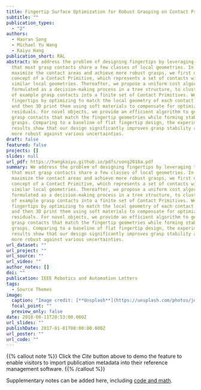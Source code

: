 ```yaml
---
title: Fingertip Surface Optimization for Robust Grasping on Contact Primitives
subtitle: ""
publication_types:
  - "2"
authors:
  - Haoran Song
  - Michael Yu Wang
  - Kaiyu Hang
publication_short: RAL
abstract: We address the problem of designing fingertips by leveraging the fact
  that most grasp contacts share a few classes of local geometries. In order to
  maximize the contact areas and achieve more robust grasps, we first define the
  concept of a Contact Primitive, which represents a set of contacts with
  similar local geometries. Thereafter, we propose a uniform cost algorithm,
  formulated as a decision-making process in a tree structure, to cluster a set
  of example grasp contacts into a finite set of Contact Primitives. We design
  fingertips by optimizing to match the local geometry of each contact primitive
  and then 3D print them using soft materials to compensate for optimization
  residuals. For novel objects, we provide an efficient algorithm to generate
  grasp contacts that match the fingertip geometries while forming stable
  grasps. Comparing to a baseline of flat fingertip design, the experimental
  results show that our design significantly improves grasp stability and is
  more robust against various uncertainties.
draft: false
featured: false
projects: []
slides: null
url_pdf: https://hangkaiyu.github.io/pdfs/song2018a.pdf
summary: We address the problem of designing fingertips by leveraging the fact
  that most grasp contacts share a few classes of local geometries. In order to
  maximize the contact areas and achieve more robust grasps, we first define the
  concept of a Contact Primitive, which represents a set of contacts with
  similar local geometries. Thereafter, we propose a uniform cost algorithm,
  formulated as a decision-making process in a tree structure, to cluster a set
  of example grasp contacts into a finite set of Contact Primitives. We design
  fingertips by optimizing to match the local geometry of each contact primitive
  and then 3D print them using soft materials to compensate for optimization
  residuals. For novel objects, we provide an efficient algorithm to generate
  grasp contacts that match the fingertip geometries while forming stable
  grasps. Comparing to a baseline of flat fingertip design, the experimental
  results show that our design significantly improves grasp stability and is
  more robust against various uncertainties.
url_dataset: ""
url_project: ""
url_source: ""
url_video: ""
author_notes: []
doi: ""
publication: IEEE Robotics and Automation Letters
tags:
  - Source Themes
image:
  caption: "Image credit: [**Unsplash**](https://unsplash.com/photos/jdD8gXaTZsc)"
  focal_point: ""
  preview_only: false
date: 2018-08-11T20:53:00.000Z
url_slides: ""
publishDate: 2017-01-01T00:00:00.000Z
url_poster: ""
url_code: ""
---
```


{{% callout note %}}
Click the _Cite_ button above to demo the feature to enable visitors to import publication metadata into their reference management software.
{{% /callout %}}

Supplementary notes can be added here, including [code and math](https://wowchemy.com/docs/content/writing-markdown-latex/).
